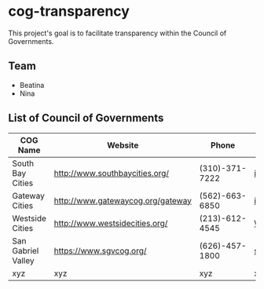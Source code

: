 # cog-transparency
This project's goal is to facilitate transparency within the Council of Governments.

## Team
* Beatina
* Nina


## List of Council of Governments

| COG Name | Website | Phone | Email |
| ------------- | ------------- | ------------- | ------------- |
| South Bay Cities | http://www.southbaycities.org/ | (310)-371-7222 | info@southbaycities.org |
| Gateway Cities | http://www.gatewaycog.org/gateway | (562)-663-6850 | info@gatewaycog.org |
| Westside Cities | http://www.westsidecities.org/ | (213)-612-4545 | Winnie@elpadvisors.com |
| San Gabriel Valley | https://www.sgvcog.org/ | (626)-457-1800 | sgv@sgvcog.org |
| xyz | xyz | xyz | xyz |
